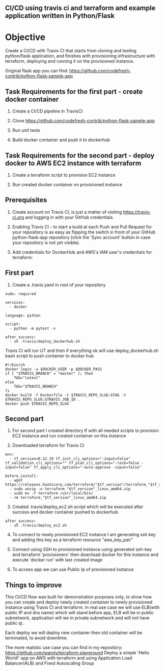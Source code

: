 ## CI/CD using travis ci and terraform and example application written in Python/Flask

# Objective

 Create a CI/CD with Travis CI that starts from cloning and testing python/flask application, and finishes with provisioning infrastructure with terraform, deploying and running it on the provisioned instance.

 Original flask app you can find: https://github.com/codefresh-contrib/python-flask-sample-app

## Task Requirements for the first part - create docker container

1. Create a CI/CD pipeline in TravisCI

2. Clone https://github.com/codefresh-contrib/python-flask-sample-app

3. Run unit tests

4. Build docker container and push it to dockerhub


## Task Requirements for the second part - deploy docker to AWS EC2 instance with terraform

1. Create a terraform script to provision EC2 instance

4. Run created docker container on provisioned instance

## Prerequisites

1. Create account on Travis CI, is just a matter of visiting https://travis-ci.org and logging in with your GitHub credentials.

2. Enabling Travis CI - to start a build at each Push and Pull Request for your repository is as easy as flipping the switch in front of your GitHub python-flask-app repository (click the ‘Sync account’ button in case your repository is not yet visible).

3. Add credentials for DockerHub and AWS's IAM user's credentials for terraform:

## First part

1. Create a .travis.yaml in root of your repository

```
sudo: required

services:
  - docker

language: python

script:
  - python -m pytest -v

after_success:
  - sh .travis/deploy_dockerhub.sh

```

Travis CI will run UT and then if everything ok will use deploy_dockerhub.sh bash script to push container to docker hub

```
#!/bin/sh
docker login -u $DOCKER_USER -p $DOCKER_PASS
if [ "$TRAVIS_BRANCH" = "master" ]; then
    TAG="latest"
else
    TAG="$TRAVIS_BRANCH"
fi
docker build -f Dockerfile -t $TRAVIS_REPO_SLUG:$TAG -t $TRAVIS_REPO_SLUG:$TRAVIS_JOB_ID .
docker push $TRAVIS_REPO_SLUG

```

## Second part

1. For second part I created directory tf with all needed scripts to provision EC2 instance and run created container on this instance

2. Downloaded terraform for Travis CI

```
env:
  - tf_version=0.12.19 tf_init_cli_options="-input=false" tf_validation_cli_options="" tf_plan_cli_options="-lock=false -input=false" tf_apply_cli_options="-auto-approve -input=false"

before_install:
  - wget https://releases.hashicorp.com/terraform/"$tf_version"/terraform_"$tf_version"_linux_amd64.zip
  - sudo unzip -o terraform_"$tf_version"_linux_amd64.zip
  - sudo mv -f terraform /usr/local/bin/
  - rm terraform_"$tf_version"_linux_amd64.zip

```

3. Created .travis/deploy_ec2.sh script which will be executed after success and docker container pushed to dockerhub

```
after_success:
  - sh .travis/deploy_ec2.sh

```

4. To connect to newly provisioned EC2 instance I am generating ssh key and adding this key as a terraform resource "aws_key_pair" 

5. Connect using SSH to provisioned instance using generated ssh-key and terraform 'provisioners' then download docker for this instance and execute 'docker run' with last created image

6. To access app we can use Public Ip of provisioned instance

## Things to improve

This CI/CD flow was built for demonstration purposes only, to show how you can create and deploy newly created container to newly provisioned instance using Travis CI and terraform.
In real use case we will use ELB(with public IP and dns name) which will stand before app, ELB will be in public subnetwork, application will we in private subnetwork and will not have public ip.

Each deploy we will deploy new container then old container will be terminated, to avoid downtime.

The more realistic use case you can find in my repository: https://github.com/warolv/terraform-playground
Deploy a simple 'Hello World!' app on AWS with terraform and using Application Load Balancer(ALB) and Fixed Autoscaling Group
